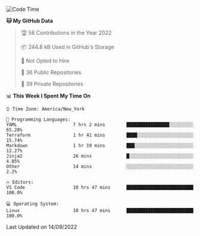 <!--START_SECTION:waka-->
![Code Time](http://img.shields.io/badge/Code%20Time-86%20hrs%2026%20mins-blue)

**🐱 My GitHub Data** 

> 🏆 58 Contributions in the Year 2022
 > 
> 📦 244.8 kB Used in GitHub's Storage 
 > 
> 🚫 Not Opted to Hire
 > 
> 📜 36 Public Repositories 
 > 
> 🔑 39 Private Repositories  
 > 
📊 **This Week I Spent My Time On** 

```text
⌚︎ Time Zone: America/New_York

💬 Programming Languages: 
YAML                     7 hrs 2 mins        ████████████████░░░░░░░░░   65.28% 
Terraform                1 hr 41 mins        ████░░░░░░░░░░░░░░░░░░░░░   15.74% 
Markdown                 1 hr 19 mins        ███░░░░░░░░░░░░░░░░░░░░░░   12.27% 
Jinja2                   26 mins             █░░░░░░░░░░░░░░░░░░░░░░░░   4.05% 
Other                    14 mins             ░░░░░░░░░░░░░░░░░░░░░░░░░   2.2%

🔥 Editors: 
VS Code                  10 hrs 47 mins      █████████████████████████   100.0%

💻 Operating System: 
Linux                    10 hrs 47 mins      █████████████████████████   100.0%

```


 Last Updated on 14/09/2022
<!--END_SECTION:waka-->